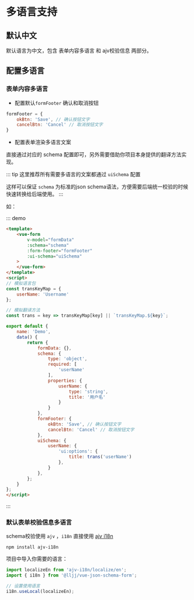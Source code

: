 # 多语言支持

## 默认中文
默认语言为中文，包含 表单内容多语言 和 ajv校验信息 两部分。

## 配置多语言

### 表单内容多语言

* 配置默认`formFooter` 确认和取消按钮

```js
formFooter = {
    okBtn: 'Save', // 确认按钮文字
    cancelBtn: 'Cancel' // 取消按钮文字
}
```

* 配置表单渲染多语言文案

直接通过对应的 schema 配置即可，另外需要借助你项目本身提供的翻译方法实现。

::: tip
这里推荐所有需要多语言的文案都通过 `uiSchema` 配置

这样可以保证 `schema` 为标准的json schema语法，方便需要后端统一校验的时候快速转换给后端使用。
:::

如：

::: demo
```html
<template>
    <vue-form
        v-model="formData"
        :schema="schema"
        :form-footer="formFooter"
        :ui-schema="uiSchema"
    >
    </vue-form>
</template>
<script>
// 模拟语言包
const transKeyMap = {
    userName: 'Username'
};

// 模拟翻译方法
const trans = key => transKeyMap[key] || `transKeyMap.${key}`;

export default {
    name: 'Demo',
    data() {
        return {
            formData: {},
            schema: {
                type: 'object',
                required: [
                    'userName'
                ],
                properties: {
                    userName: {
                        type: 'string',
                        title: '用户名'
                    }
                }
            },
            formFooter: {
                okBtn: 'Save', // 确认按钮文字
                cancelBtn: 'Cancel' // 取消按钮文字
            },
            uiSchema: {
                userName: {
                    'ui:options': {
                        title: trans('userName')
                    },
                }
            },
        };
    }
};
</script>
```
:::

### 默认表单校验信息多语言
schema校验使用 `ajv` ，`i18n` 直接使用 [ajv i18n](https://github.com/ajv-validator/ajv-i18n)

```ssh
npm install ajv-i18n
```

项目中导入你需要的语言：
```js
import localizeEn from 'ajv-i18n/localize/en';
import { i18n } from '@lljj/vue-json-schema-form';

// 设置使用语言
i18n.useLocal(localizeEn);
```

